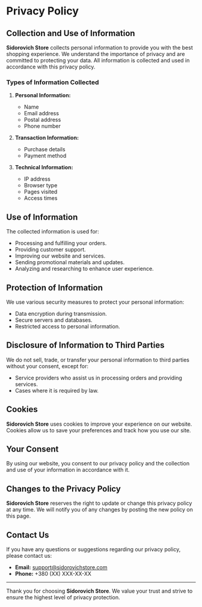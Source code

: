 # Privacy Policy

## Collection and Use of Information

**Sidorovich Store** collects personal information to provide you with the best shopping experience. We understand the importance of privacy and are committed to protecting your data. All information is collected and used in accordance with this privacy policy.

### Types of Information Collected

1. **Personal Information:**
   - Name
   - Email address
   - Postal address
   - Phone number

2. **Transaction Information:**
   - Purchase details
   - Payment method

3. **Technical Information:**
   - IP address
   - Browser type
   - Pages visited
   - Access times

## Use of Information

The collected information is used for:

- Processing and fulfilling your orders.
- Providing customer support.
- Improving our website and services.
- Sending promotional materials and updates.
- Analyzing and researching to enhance user experience.

## Protection of Information

We use various security measures to protect your personal information:

- Data encryption during transmission.
- Secure servers and databases.
- Restricted access to personal information.

## Disclosure of Information to Third Parties

We do not sell, trade, or transfer your personal information to third parties without your consent, except for:

- Service providers who assist us in processing orders and providing services.
- Cases where it is required by law.

## Cookies

**Sidorovich Store** uses cookies to improve your experience on our website. Cookies allow us to save your preferences and track how you use our site.

## Your Consent

By using our website, you consent to our privacy policy and the collection and use of your information in accordance with it.

## Changes to the Privacy Policy

**Sidorovich Store** reserves the right to update or change this privacy policy at any time. We will notify you of any changes by posting the new policy on this page.

## Contact Us

If you have any questions or suggestions regarding our privacy policy, please contact us:

- **Email:** [support@sidorovichstore.com](mailto:support@sidorovichstore.com)
- **Phone:** +380 (XX) XXX-XX-XX

---

Thank you for choosing **Sidorovich Store**. We value your trust and strive to ensure the highest level of privacy protection.

